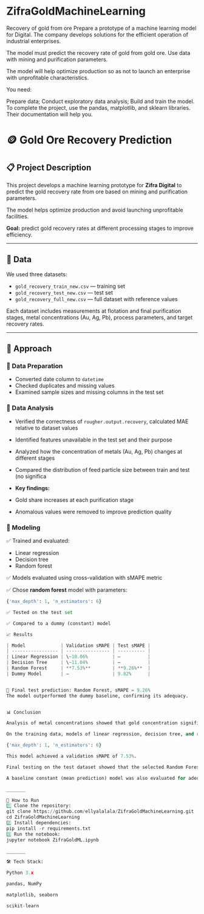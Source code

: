 # ZifraGoldMachineLearning

Recovery of gold from ore
Prepare a prototype of a machine learning model for Digital. The company develops solutions for the efficient operation of industrial enterprises.

The model must predict the recovery rate of gold from gold ore. Use data with mining and purification parameters.

The model will help optimize production so as not to launch an enterprise with unprofitable characteristics.

You need:

Prepare data;
Conduct exploratory data analysis;
Build and train the model.
To complete the project, use the pandas, matplotlib, and sklearn libraries. Their documentation will help you.


# 🪙 Gold Ore Recovery Prediction

## 📋 Project Description
This project develops a machine learning prototype for **Zifra Digital** to predict the gold recovery rate from ore based on mining and purification parameters.  

The model helps optimize production and avoid launching unprofitable facilities.

**Goal:** predict gold recovery rates at different processing stages to improve efficiency.

---

## 📂 Data

We used three datasets:  
- `gold_recovery_train_new.csv` — training set  
- `gold_recovery_test_new.csv` — test set  
- `gold_recovery_full_new.csv` — full dataset with reference values  

Each dataset includes measurements at flotation and final purification stages, metal concentrations (Au, Ag, Pb), process parameters, and target recovery rates.

---

## 🧪 Approach

### 🔷 Data Preparation
- Converted date column to `datetime`
- Checked duplicates and missing values
- Examined sample sizes and missing columns in the test set

### 🔷 Data Analysis
- Verified the correctness of `rougher.output.recovery`, calculated MAE relative to dataset values
- Identified features unavailable in the test set and their purpose
- Analyzed how the concentration of metals (Au, Ag, Pb) changes at different stages
- Compared the distribution of feed particle size between train and test (no significa

- **Key findings:**
- Gold share increases at each purification stage
- Anomalous values were removed to improve prediction quality

### 🔷 Modeling
✅ Trained and evaluated:
- Linear regression  
- Decision tree  
- Random forest  

✅ Models evaluated using cross-validation with sMAPE metric

✅ Chose **random forest** model with parameters:
```python
{'max_depth': 1, 'n_estimators': 6}

✅ Tested on the test set

✅ Compared to a dummy (constant) model

📈 Results

| Model             | Validation sMAPE | Test sMAPE |
| ----------------- | ---------------- | ---------- |
| Linear Regression | \~10.06%         | –          |
| Decision Tree     | \~11.04%         | –          |
| Random Forest     | **7.53%**        | **9.26%**  |
| Dummy Model       | –                | 9.82%      |


🎯 Final test prediction: Random Forest, sMAPE = 9.26%
The model outperformed the dummy baseline, confirming its adequacy.


📊 Conclusion

Analysis of metal concentrations showed that gold concentration significantly increases at each stage of ore processing. During the analysis of the total concentration of substances at different stages, anomalies were identified and removed to improve the quality of future predictive models. Based on the distribution, these anomalies were likely outliers.

On the training data, models of linear regression, decision tree, and random forest were trained and evaluated. As a result, the Random Forest model was selected for further prediction, with optimal parameters:

{'max_depth': 1, 'n_estimators': 6}

This model achieved a validation sMAPE of 7.53%.

Final testing on the test dataset showed that the selected Random Forest model successfully predicted the target gold concentration at the flotation and final purification stages, achieving a test sMAPE of 9.26%.

A baseline constant (mean prediction) model was also evaluated for adequacy check, which achieved a worse sMAPE of 9.82% on the test data.

_______

🚀 How to Run
1️⃣ Clone the repository:
git clone https://github.com/ellyalalala/ZifraGoldMachineLearning.git
cd ZifraGoldMachineLearning
2️⃣ Install dependencies:
pip install -r requirements.txt
3️⃣ Run the notebook:
jupyter notebook ZifraGoldML.ipynb

_______

🛠 Tech Stack:

Python 3.x

pandas, NumPy

matplotlib, seaborn

scikit-learn
